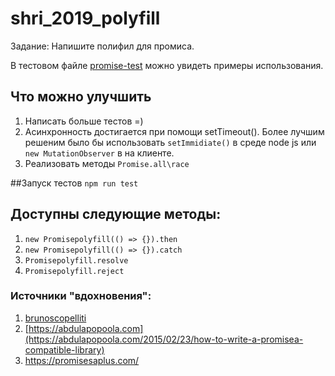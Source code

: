 # shri_2019_polyfill
Задание: Напишите полифил для промиса.

В тестовом файле [promise-test](./test/promise-test.js) можно увидеть примеры использования.

## Что можно улучшить
1. Написать больше тестов =)
2. Асинхронность достигается при помощи setTimeout().
 Более лучшим решеним было бы использовать `setImmidiate()` в среде node js или `new MutationObserver` в на клиенте.
3. Реализовать методы `Promise.all\race`



##Запуск тестов
`npm run test`

## Доступны следующие методы:
1. `new Promisepolyfill(() => {}).then`
2. `new Promisepolyfill(() => {}).catch`
3. `Promisepolyfill.resolve`
4. `Promisepolyfill.reject`

### Источники "вдохновения":

1. [brunoscopelliti](https://brunoscopelliti.com/lets-write-a-promise-polyfill)
2. [https://abdulapopoola.com](https://abdulapopoola.com/2015/02/23/how-to-write-a-promisea-compatible-library)
3. https://promisesaplus.com/